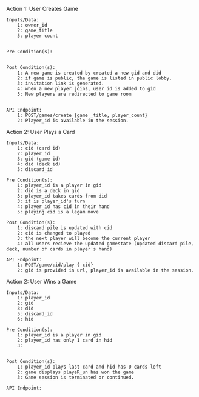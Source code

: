 

Action 1: User Creates Game
    
    Inputs/Data:
        1: owner_id 
        2: game_title
        5: player count

        
    Pre Condition(s):


    Post Condition(s):
        1: A new game is created by created a new gid and did
        2: if game is public, the game is listed in public lobby.
        3: invitation link is generated.
        4: when a new player joins, user id is added to gid
        5: New players are redirected to game room


    API Endpoint:
        1: POST/games/create {game _title, player_count}
        2: Player_id is available in the session.

Action 2: User Plays a Card
    
    Inputs/Data:
        1: cid (card id)
        2: player_id 
        3: gid (game id)
        4: did (deck id)
        5: discard_id 

    Pre Condition(s):
        1: player_id is a player in gid
        2: did is a deck in gid
        3: player_id takes cards from did
        3: it is player_id's turn
        4: player_id has cid in their hand
        5: playing cid is a legam move

    Post Condition(s):
        1: discard pile is updated with cid
        2: cid is changed to played
        3: the next player will become the current player
        4: all users recieve the updated gamestate (updated discard pile, deck, number of cards in player's hand)

    API Endpoint:
        1: POST/game/:id/play { cid}
        2: gid is provided in url, player_id is available in the session.

Action 2: User Wins a Game
    
    Inputs/Data:
        1: player_id
        2: gid
        3: did
        5: discard_id
        6: hid

    Pre Condition(s):
        1: player_id is a player in gid
        2: player_id has only 1 card in hid
        3: 
    

    Post Condition(s):
        1: player_id plays last card and hid has 0 cards left
        2: game displays playeR_un has won the game
        3: Game session is terminated or continued.

    API Endpoint:
